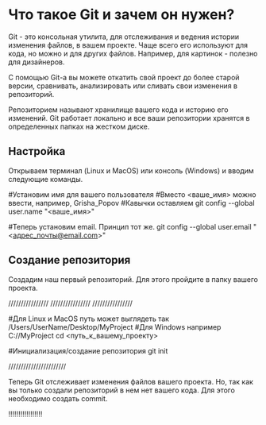 # Что такое Git и зачем он нужен?
Git - это консольная утилита, для отслеживания и ведения истории изменения файлов, в вашем проекте. Чаще всего его используют для кода, но можно и для других файлов. Например, для картинок - полезно для дизайнеров.

С помощью Git-a вы можете откатить свой проект до более старой версии, сравнивать, анализировать или сливать свои изменения в репозиторий.

Репозиторием называют хранилище вашего кода и историю его изменений. Git работает локально и все ваши репозитории хранятся в определенных папках на жестком диске.

## Настройка

Открываем терминал (Linux и MacOS) или консоль (Windows) и вводим следующие команды.

#Установим имя для вашего пользователя
#Вместо <ваше_имя> можно ввести, например, Grisha_Popov
#Кавычки оставляем
git config --global user.name "<ваше_имя>"

#Теперь установим email. Принцип тот же.
git config --global user.email "<адрес_почты@email.com>"

## Создание репозитория

Создадим наш первый репозиторий. Для этого пройдите в папку вашего проекта.

////////////////
////////////////
////////////////

#Для Linux и MacOS путь может выглядеть так /Users/UserName/Desktop/MyProject
#Для Windows например С://MyProject
cd <путь_к_вашему_проекту>

#Инициализация/создание репозитория
git init

///////////////////////

Теперь Git отслеживает изменения файлов вашего проекта. Но, так как вы только создали репозиторий в нем нет вашего кода. Для этого необходимо создать commit.

!!!!!!!!!!!!!!!!!